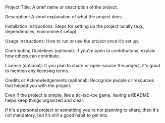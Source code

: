 Project Title: A brief name or description of the project.

Description: A short explanation of what the project does.

Installation Instructions: Steps for setting up the project locally (e.g., dependencies, environment setup).

Usage Instructions: How to run or use the project once it’s set up.

Contributing Guidelines (optional): If you're open to contributions, explain how others can contribute.

License (optional): If you plan to share or open-source the project, it's good to mention any licensing terms.

Credits or Acknowledgements (optional): Recognize people or resources that helped you with the project.

Even if the project is simple, like a tic-tac-toe game, having a README helps keep things organized and clear.

If it's a personal project or something you're not planning to share, then it's not mandatory, but it’s still a good habit to get into.
